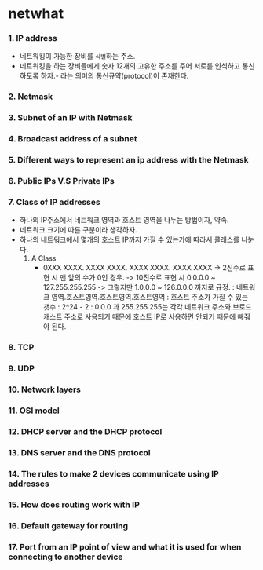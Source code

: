 # netwhat

### 1. IP address <br>
- 네트워킹이 가능한 장비를 `식별`하는 주소.
- 네트워킹을 하는 장비들에게 숫자 12개의 고유한 주소를 주어 서로를 인식하고 통신하도록 하자.- 라는 의미의 통신규약(protocol)이 존재한다.

### 2. Netmask

### 3. Subnet of an IP with Netmask

### 4. Broadcast address of a subnet

### 5. Different ways to represent an ip address with the Netmask

### 6. Public IPs V.S Private IPs

### 7. Class of IP addresses <br>
- 하나의 IP주소에서 네트워크 영역과 호스트 영역을 나누는 방법이자, 약속.
- 네트워크 크기에 따른 구분이라 생각하자.
- 하나의 네트워크에서 몇개의 호스트 IP까지 가질 수 있는가에 따라서 클래스를 나눈다.
	1. A Class
		- 0XXX XXXX. XXXX XXXX. XXXX XXXX. XXXX XXXX
			-> 2진수로 표현 시 맨 앞의 수가 0인 경우.
			-> 10진수로 표현 시 0.0.0.0 ~ 127.255.255.255
			-> 그렇지만 1.0.0.0 ~ 126.0.0.0 까지로 규정.
				: 네트워크 영역.호스트영역.호스트영역.호스트영역
				: 호스트 주소가 가질 수 있는 갯수 : 2^24 - 2
				: 0.0.0 과 255.255.255는 각각 네트워크 주소와 브로드캐스트 주소로 사용되기 때문에 호스트 IP로 사용하면 안되기 때문에 빼줘야 된다.


### 8. TCP

### 9. UDP

### 10. Network layers

### 11. OSI model

### 12. DHCP server and the DHCP protocol

### 13. DNS server and the DNS protocol

### 14. The rules to make 2 devices communicate using IP addresses

### 15. How does routing work with IP

### 16. Default gateway for routing

### 17. Port from an IP point of view and what it is used for when connecting to another device

